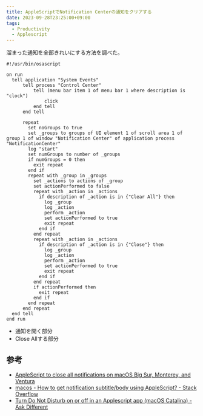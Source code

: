 ```yaml
---
title: AppleScriptでNotification Centerの通知をクリアする
date: 2023-09-28T23:25:00+09:00
tags:
  - Productivity
  - Applescript
---
```


溜まった通知を全部きれいにする方法を調べた。

```applescript
#!/usr/bin/osascript

on run
  tell application "System Events"
      tell process "Control Center"
          tell (menu bar item 1 of menu bar 1 where description is "clock")
              click
          end tell
      end tell

      repeat
        set noGroups to true
        set _groups to groups of UI element 1 of scroll area 1 of group 1 of window "Notification Center" of application process "NotificationCenter"
        log "start"
        set numGroups to number of _groups
        if numGroups = 0 then
          exit repeat
        end if
        repeat with _group in _groups
          set _actions to actions of _group
          set actionPerformed to false
          repeat with _action in _actions
            if description of _action is in {"Clear All"} then
              log _group
              log _action
              perform _action
              set actionPerformed to true
              exit repeat
            end if
          end repeat
          repeat with _action in _actions
            if description of _action is in {"Close"} then
              log _group
              log _action
              perform _action
              set actionPerformed to true
              exit repeat
            end if
          end repeat
          if actionPerformed then
            exit repeat
          end if
        end repeat
      end repeat
  end tell
end run
```

- 通知を開く部分
- Close Allする部分

## 参考

- [AppleScript to close all notifications on macOS Big Sur, Monterey, and Ventura](https://gist.github.com/lancethomps/a5ac103f334b171f70ce2ff983220b4f)
- [macos - How to get notification subtitle/body using AppleScript? - Stack Overflow](https://stackoverflow.com/questions/60971590/how-to-get-notification-subtitle-body-using-applescript)
- [Turn Do Not Disturb on or off in an Applescript app (macOS Catalina) - Ask Different](https://apple.stackexchange.com/questions/419207/turn-do-not-disturb-on-or-off-in-an-applescript-app-macos-catalina)
